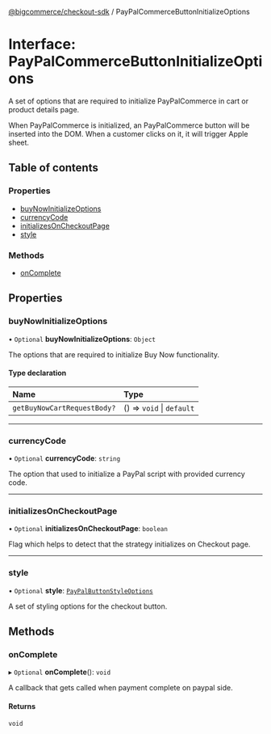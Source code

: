 [@bigcommerce/checkout-sdk](../README.md) / PayPalCommerceButtonInitializeOptions

# Interface: PayPalCommerceButtonInitializeOptions

A set of options that are required to initialize PayPalCommerce in cart or product details page.

When PayPalCommerce is initialized, an PayPalCommerce button will be inserted into the
DOM. When a customer clicks on it, it will trigger Apple sheet.

## Table of contents

### Properties

- [buyNowInitializeOptions](PayPalCommerceButtonInitializeOptions.md#buynowinitializeoptions)
- [currencyCode](PayPalCommerceButtonInitializeOptions.md#currencycode)
- [initializesOnCheckoutPage](PayPalCommerceButtonInitializeOptions.md#initializesoncheckoutpage)
- [style](PayPalCommerceButtonInitializeOptions.md#style)

### Methods

- [onComplete](PayPalCommerceButtonInitializeOptions.md#oncomplete)

## Properties

### buyNowInitializeOptions

• `Optional` **buyNowInitializeOptions**: `Object`

The options that are required to initialize Buy Now functionality.

#### Type declaration

| Name | Type |
| :------ | :------ |
| `getBuyNowCartRequestBody?` | () => `void` \| `default` |

___

### currencyCode

• `Optional` **currencyCode**: `string`

The option that used to initialize a PayPal script with provided currency code.

___

### initializesOnCheckoutPage

• `Optional` **initializesOnCheckoutPage**: `boolean`

Flag which helps to detect that the strategy initializes on Checkout page.

___

### style

• `Optional` **style**: [`PayPalButtonStyleOptions`](PayPalButtonStyleOptions.md)

A set of styling options for the checkout button.

## Methods

### onComplete

▸ `Optional` **onComplete**(): `void`

A callback that gets called when payment complete on paypal side.

#### Returns

`void`
